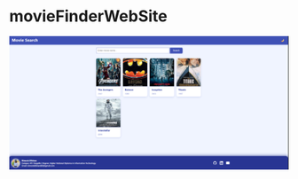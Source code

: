 # movieFinderWebSite

![image alt](https://github.com/nimesh-1234/movieFinderWebSite/blob/4052f842f3a8d0469d0cfabc68425ca00a6d6635/Screenshot%202025-09-02%20114441.png)
